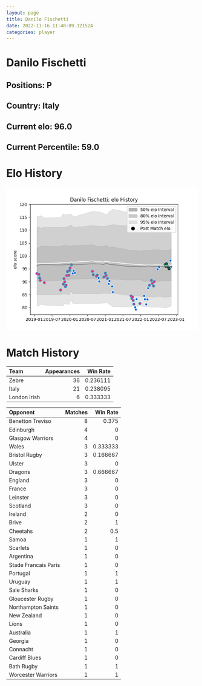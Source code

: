 ```yaml
---  
layout: page  
title: Danilo Fischetti  
date: 2022-11-16 11:40:09.121524  
categories: player  
---
```

# Danilo Fischetti

## Positions: P

## Country: Italy

## Current elo: 96.0

## Current Percentile: 59.0

# Elo History


![elo history](history_DaniloFischetti.png)
# Match History


| Team         |   Appearances |   Win Rate |
|:-------------|--------------:|-----------:|
| Zebre        |            36 |   0.236111 |
| Italy        |            21 |   0.238095 |
| London Irish |             6 |   0.333333 |

| Opponent             |   Matches |   Win Rate |
|:---------------------|----------:|-----------:|
| Benetton Treviso     |         8 |   0.375    |
| Edinburgh            |         4 |   0        |
| Glasgow Warriors     |         4 |   0        |
| Wales                |         3 |   0.333333 |
| Bristol Rugby        |         3 |   0.166667 |
| Ulster               |         3 |   0        |
| Dragons              |         3 |   0.666667 |
| England              |         3 |   0        |
| France               |         3 |   0        |
| Leinster             |         3 |   0        |
| Scotland             |         3 |   0        |
| Ireland              |         2 |   0        |
| Brive                |         2 |   1        |
| Cheetahs             |         2 |   0.5      |
| Samoa                |         1 |   1        |
| Scarlets             |         1 |   0        |
| Argentina            |         1 |   0        |
| Stade Francais Paris |         1 |   0        |
| Portugal             |         1 |   1        |
| Uruguay              |         1 |   1        |
| Sale Sharks          |         1 |   0        |
| Gloucester Rugby     |         1 |   0        |
| Northampton Saints   |         1 |   0        |
| New Zealand          |         1 |   0        |
| Lions                |         1 |   0        |
| Australia            |         1 |   1        |
| Georgia              |         1 |   0        |
| Connacht             |         1 |   0        |
| Cardiff Blues        |         1 |   0        |
| Bath Rugby           |         1 |   1        |
| Worcester Warriors   |         1 |   1        |